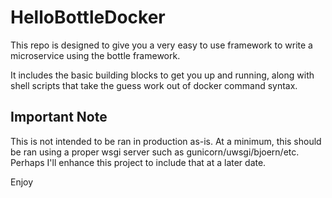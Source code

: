 # HelloBottleDocker

This repo is designed to give you a very easy to use framework to write a microservice using the bottle framework.

It includes the basic building blocks to get you up and running, along with shell scripts that take the guess work out of docker command syntax.

## Important Note

This is not intended to be ran in production as-is. At a minimum, this should be ran using a proper wsgi server such as gunicorn/uwsgi/bjoern/etc. Perhaps I'll enhance this project to include that at a later date.

Enjoy
